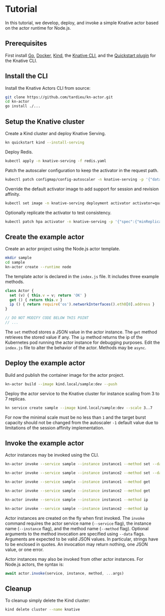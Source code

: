 <!--
# Copyright IBM Corporation 2022
#
# Licensed under the Apache License, Version 2.0 (the "License");
# you may not use this file except in compliance with the License.
# You may obtain a copy of the License at
#
#     http://www.apache.org/licenses/LICENSE-2.0
#
# Unless required by applicable law or agreed to in writing, software
# distributed under the License is distributed on an "AS IS" BASIS,
# WITHOUT WARRANTIES OR CONDITIONS OF ANY KIND, either express or implied.
# See the License for the specific language governing permissions and
# limitations under the License.
-->

# Tutorial

In this tutorial, we develop, deploy, and invoke a simple Knative actor based on
the actor runtime for Node.js.

## Prerequisites

First install [Go](https://go.dev), [Docker](https://www.docker.com),
[Kind](https://kind.sigs.k8s.io), the [Knative
CLI](https://knative.dev/docs/client/install-kn/), and the [Quickstart
plugin](https://knative.dev/docs/getting-started/quickstart-install/) for the
Knative CLI.

## Install the CLI

Install the Knative Actors CLI from source:
```bash
git clone https://github.com/tardieu/kn-actor.git
cd kn-actor
go install ./...
```

## Setup the Knative cluster

Create a Kind cluster and deploy Knative Serving.
```bash
kn quickstart kind --install-serving
```

Deploy Redis.
```bash
kubectl apply -n knative-serving -f redis.yaml
```

Patch the autoscaler configuration to keep the activator in the request path.
```bash
kubectl patch configmap/config-autoscaler -n knative-serving -p '{"data":{"target-burst-capacity": "-1"}}'
```

Override the default activator image to add support for session and revision
affinity.
```bash
kubectl set image -n knative-serving deployment activator activator=quay.io/tardieu/activator:dev
```

Optionally replicate the activator to test consistency.
```bash
kubectl patch hpa activator -n knative-serving -p '{"spec":{"minReplicas":2,"maxReplicas":20}}'
```

## Create the example actor

Create an actor project using the Node.js actor template.
```bash
mkdir sample
cd sample
kn-actor create --runtime node
```

The template actor is declared in the `index.js` file. It includes three example
methods.
```javascript
class Actor {
  set (v) { this.v = v; return 'OK' }
  get () { return this.v }
  ip () { return require('os').networkInterfaces().eth0[0].address }
}

// DO NOT MODIFY CODE BELOW THIS POINT
// ...
```
The `set` method stores a JSON value in the actor instance. The `get` method
retrieves the stored value if any. The `ip` method returns the ip of the
Kubernetes pod running the actor instance for debugging purposes. Edit the
`index.js` file to alter the behavior of the actor. Methods may be `async`.


## Deploy the example actor

Build and publish the container image for the actor project.
```bash
kn-actor build --image kind.local/sample:dev --push
```

Deploy the actor service to the Knative cluster for instance scaling from 3 to 7
replicas.
```bash
kn service create sample --image kind.local/sample:dev --scale 3..7
```
For now the minimal scale must be no less than `1` and the target burst capacity
should not be changed from the autoscaler `-1` default value due to limitations
of the session affinity implementation.

## Invoke the example actor

Actor instances may be invoked using the CLI.
```bash
kn-actor invoke --service sample --instance instance1 --method set --data 42
```
```bash
kn-actor invoke --service sample --instance instance2 --method set --data '"hello"'
```
```bash
kn-actor invoke --service sample --instance instance1 --method get
```
```bash
kn-actor invoke --service sample --instance instance2 --method get
```
```bash
kn-actor invoke --service sample --instance instance1 --method ip
```
```bash
kn-actor invoke --service sample --instance instance2 --method ip
```
Actor instances are created on the fly when first invoked. The `invoke` command
requires the actor service name (`--service` flag), the instance name
(`--instance` flag), and the method name (`--method` flag). Optional arguments
to the method invocation are specified using `--data` flags. Arguments are
expected to be valid JSON values. In particular, strings have to be enclosed in
quotes. An invocation may return nothing, one JSON value, or one error.

Actor instances may also be invoked from other actor instances. For Node.js
actors, the syntax is:
```JavaScript
await actor.invoke(service, instance, method, ...args)
```

## Cleanup

To cleanup simply delete the Kind cluster:

```bash
kind delete cluster --name knative
```
